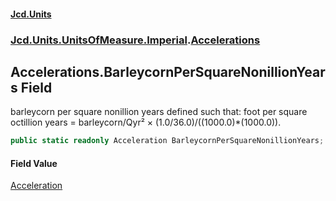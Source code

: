#### [Jcd.Units](index.md 'index')

### [Jcd.Units.UnitsOfMeasure.Imperial](Jcd.Units.UnitsOfMeasure.Imperial.md 'Jcd.Units.UnitsOfMeasure.Imperial').[Accelerations](Accelerations.md 'Jcd.Units.UnitsOfMeasure.Imperial.Accelerations')

## Accelerations.BarleycornPerSquareNonillionYears Field

barleycorn per square nonillion years defined such that: foot per square octillion years = barleycorn/Qyr² ×
(1.0/36.0)/((1000.0)*(1000.0)).

```csharp
public static readonly Acceleration BarleycornPerSquareNonillionYears;
```

#### Field Value

[Acceleration](Acceleration.md 'Jcd.Units.UnitTypes.Acceleration')